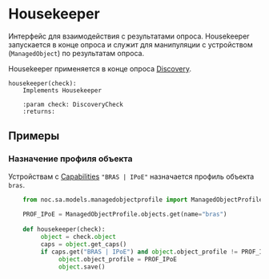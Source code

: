 # Housekeeper


Интерфейс для взаимодействия с результатами опроса. Housekeeper запускается в конце опроса и
служит для манипуляции с устройством (`ManagedObject`) по результатам опроса. 

Housekeeper применяется в конце опроса [Discovery](../../../admin/reference/discovery/box/hk.md).

 
    housekeeper(check):
        Implements Housekeeper
    
        :param check: DiscoveryCheck 
        :returns: 

## Примеры

### Назначение профиля объекта 

Устройствам с [Capabilities](../../../user/reference/caps/index.md) `"BRAS | IPoE"` назначается профиль объекта `bras`.

```python
    from noc.sa.models.managedobjectprofile import ManagedObjectProfile
    
    PROF_IPoE = ManagedObjectProfile.objects.get(name="bras")
    
    def housekeeper(check):
         object = check.object
         caps = object.get_caps()
         if caps.get("BRAS | IPoE") and object.object_profile != PROF_IPoE:
              object.object_profile = PROF_IPoE
              object.save()
```

